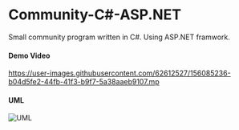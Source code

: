 # Community-C#-ASP.NET
Small community program written in C#. Using ASP.NET framwork.
#### Demo Video
https://user-images.githubusercontent.com/62612527/156085236-b04d5fe2-44fb-41f3-b9f7-5a38aaeb9107.mp
#### UML
![UML](https://user-images.githubusercontent.com/62612527/156084924-626ed143-8b52-4e6f-922c-3f880cf8b27a.jpg)
